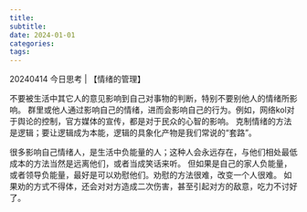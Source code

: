 ```yaml
---
title: 
subtitle: 
date: 2024-01-01
categories: 
tags: 
---
```

20240414 今日思考 | 【情绪的管理】

不要被生活中其它人的意见影响到自己对事物的判断，特别不要别他人的情绪所影响。
群里或他人通过影响自己的情绪，进而会影响自己的行为。例如，网络kol对于舆论的控制，官方媒体的宣传，都是对于民众的心智的影响。
克制情绪的方法是逻辑；要让逻辑成为本能，逻辑的具象化产物是我们常说的“套路”。

很多影响自己情绪人，是生活中负能量的人；这种人会永远存在，与他们相处最低成本的方法当然是远离他们，或者当成笑话来听。
但如果是自己的家人负能量，或者领导负能量，最好是可以劝慰他们。劝慰的方法很难，改变一个人很难。
如果劝的方式不得体，还会对对方造成二次伤害，甚至引起对方的敌意，吃力不讨好了。